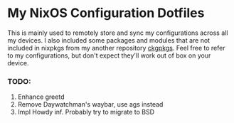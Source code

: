 # My NixOS Configuration Dotfiles
This is mainly used to remotely store and sync my configurations across all my devices.
I also included some packages and modules that are not included in nixpkgs from my another repository [ckgpkgs](https://github.com/ckgxrg-salt/ckgpkgs).
Feel free to refer to my configurations, but don't expect they'll work out of box on your device.

### TODO: 
1. Enhance greetd
2. Remove Daywatchman's waybar, use ags instead
3. Impl Howdy
inf. Probably try to migrate to BSD
